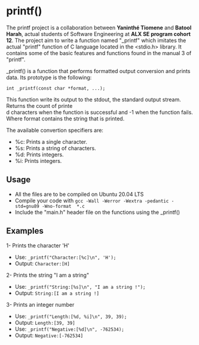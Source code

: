 # printf()

The printf project is a collaboration between **Yaninthé Tiomene** and **Batool Harah**, actual students of Software Engineering at **ALX SE program cohort 12**.
The project aim to write a function named "_printf" which imitates the actual "printf" function of C language located in the <stdio.h> library. It contains some of the basic features and functions found in the manual 3 of "printf".

_printf() is a function that performs formatted output conversion and prints data.
Its prototype is the following:

```
int _printf(const char *format, ...);
```
This function write its output to the stdout, the standard output stream. Returns the count of printe\
d characters when the function is successful and -1 when the function fails.
Where format contains the string that is printed.

The available convertion specifiers are:

 - %c: Prints a single character.
 - %s: Prints a string of characters.
 - %d: Prints integers.
 - %i: Prints integers.

## Usage

 - All the files are to be compiled on Ubuntu 20.04 LTS
 - Compile your code with ```gcc -Wall -Werror -Wextra -pedantic -std=gnu89 -Wno-format  *.c```
 - Include the "main.h" header file on the functions using the _printf()

## Examples

1- Prints the character 'H'
   - Use: `_printf("Character:[%c]\n", 'H');`
   - Output: `Character:[H]`

2- Prints the string "I am a string"
   - Use: `_printf("String:[%s]\n", "I am a string !");`
   - Output: `String:[I am a string !]`

3- Prints an integer number
   - Use: `_printf("Length:[%d, %i]\n", 39, 39);`
   - Output: `Length:[39, 39]`
   - Use: `_printf("Negative:[%d]\n", -762534);`
   - Output: `Negative:[-762534]`